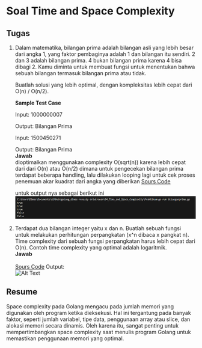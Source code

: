 # Soal Time and Space Complexity

## Tugas
 1. Dalam matematika, bilangan prima adalah bilangan asli yang lebih besar dari angka 1, yang faktor pembaginya adalah 1 dan bilangan itu sendiri. 2 dan 3 adalah bilangan prima. 4 bukan bilangan prima karena 4 bisa dibagi 2. Kamu diminta untuk membuat fungsi untuk menentukan bahwa sebuah bilangan termasuk bilangan prima atau tidak.
    
    Buatlah solusi yang lebih optimal, dengan kompleksitas lebih cepat dari O(n) / O(n/2).
    
    ********************************Sample Test Case********************************
    
    Input: 1000000007
    
    Output: Bilangan Prima
    
    Input: 1500450271
    
    Output: Bilangan Prima
     <br>********************************Jawab********************************<br> 
    dioptimalkan menggunakan complexity O(sqrt(n)) karena lebih cepat dari dari O(n) atau O(n/2) dimana untuk pengecekan bilangan prima terdapat beberapa handling, lalu dilakukan looping lagi untuk cek proses penemuan akar kuadrat dari angka yang diberikan [Sours Code](tugas/bilanganprima.go#L22)

    untuk output nya sebagai berikut ini 
    <br>![Alt Text](Screenshot/prima.png)<br>

2. Terdapat dua bilangan integer yaitu x dan n. Buatlah sebuah fungsi untuk melakukan perhitungan perpangkatan (x^n dibaca x pangkat n). Time complexity dari sebuah fungsi perpangkatan harus lebih cepat dari O(n). Contoh time complexity yang optimal adalah logaritmik.
    <br>********************************Jawab********************************<br>  
    [Sours Code](tugas/bilanganinteger.go)
    Output:
    <br>![Alt Text](assets/integer.png)<br>

## Resume
Space complexity pada Golang mengacu pada jumlah memori yang digunakan oleh program ketika dieksekusi. Hal ini tergantung pada banyak faktor, seperti jumlah variabel, tipe data, penggunaan array atau slice, dan alokasi memori secara dinamis. Oleh karena itu, sangat penting untuk mempertimbangkan space complexity saat menulis program Golang untuk memastikan penggunaan memori yang optimal.
